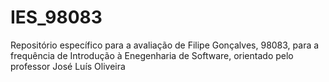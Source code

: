 # IES_98083
Repositório específico para a avaliação de Filipe Gonçalves, 98083, para a frequência de Introdução à Enegenharia de Software, orientado pelo professor José Luís Oliveira 